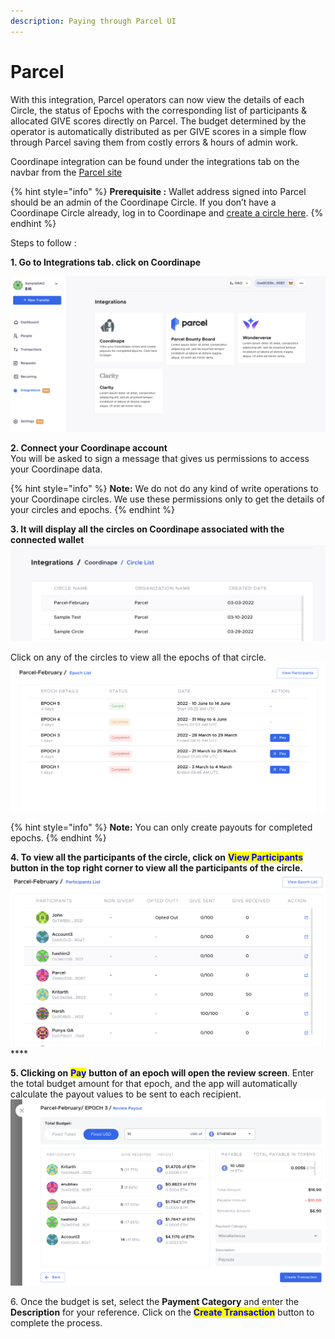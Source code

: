 ```yaml
---
description: Paying through Parcel UI
---
```


# Parcel

With this integration, Parcel operators can now view the details of each Circle, the status of Epochs with the corresponding list of participants & allocated GIVE scores directly on Parcel. The budget determined by the operator is automatically distributed as per GIVE scores in a simple flow through Parcel saving them from costly errors & hours of admin work.

Coordinape integration can be found under the integrations tab on the navbar from the [Parcel site](https://app.parcel.money)

{% hint style="info" %}
**Prerequisite :** Wallet address signed into Parcel should be an admin of the Coordinape Circle. If you don’t have a Coordinape Circle already, log in to Coordinape and [create a circle here](https://app.coordinape.com/new-circle).
{% endhint %}

Steps to follow :

**1. Go to Integrations tab. click on Coordinape**

****![](<../../../.gitbook/assets/image (7) (1).png>)****

**2. Connect your Coordinape account**\
You will be asked to sign a message that gives us permissions to access your Coordinape data.

{% hint style="info" %}
**Note:** We do not do any kind of write operations to your Coordinape circles. We use these permissions only to get the details of your circles and epochs.
{% endhint %}

**3. It will display all the circles on Coordinape associated with the connected wallet**![](<../../../.gitbook/assets/image (11) (1).png>)

Click on any of the circles to view all the epochs of that circle.![](<../../../.gitbook/assets/image (6) (2).png>)

{% hint style="info" %}
**Note:** You can only create payouts for completed epochs.
{% endhint %}

**4.  To view all the participants of the circle, click on** <mark style="color:blue;">**View Participants**</mark> **button in the top right corner to view all the participants of the circle.**![](<../../../.gitbook/assets/image (14) (2) (1).png>)****

**5. Clicking on** <mark style="color:blue;">**Pay**</mark> **button of an epoch will open the review screen**. Enter the total budget amount for that epoch, and the app will automatically calculate the payout values to be sent to each recipient.![](<../../../.gitbook/assets/image (8) (2).png>)

6\. Once the budget is set, select the **Payment Category** and enter the **Description** for your reference. Click on the <mark style="color:blue;">**Create Transaction**</mark> button to complete the process.
